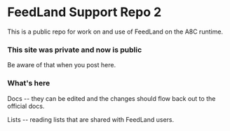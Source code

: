 # FeedLand Support Repo 2

This is a public repo for work on and use of FeedLand on the A8C runtime.

### This site was private and now is public

Be aware of that when you post here.

### What's here

Docs -- they can be edited and the changes should flow back out to the official docs. 

Lists -- reading lists that are shared with FeedLand users. 

